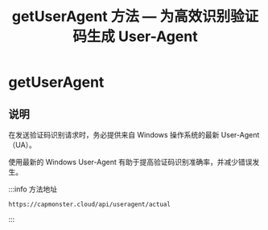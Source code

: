 ﻿---
sidebar_position: 4
sidebar_label: getUserAgent
title: "getUserAgent 方法 — 为高效识别验证码生成 User-Agent"
description: "了解如何通过 CapMonster Cloud API 获取 User-Agent，用于验证码处理。getUserAgent 方法说明、请求与响应示例。"
---

# getUserAgent

## 说明

在发送验证码识别请求时，务必提供来自 Windows 操作系统的最新 User-Agent（UA）。

使用最新的 Windows User-Agent 有助于提高验证码识别准确率，并减少错误发生。

:::info 方法地址

```http
https://capmonster.cloud/api/useragent/actual
```

:::
